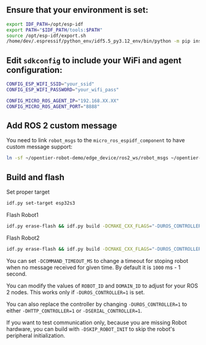## Ensure that your environment is set:

```sh
export IDF_PATH=/opt/esp-idf
export PATH="$IDF_PATH/tools:$PATH"
source /opt/esp-idf/export.sh
/home/dev/.espressif/python_env/idf5.5_py3.12_env/bin/python -m pip install colcon-common-extensions catkin_pkg empy==3.3.4 lark-parser
```

## Edit `sdkconfig` to include your WiFi and agent configuration:

```sh
CONFIG_ESP_WIFI_SSID="your_ssid"
CONFIG_ESP_WIFI_PASSWORD="your_wifi_pass"

CONFIG_MICRO_ROS_AGENT_IP="192.168.XX.XX"
CONFIG_MICRO_ROS_AGENT_PORT="8888"
```

## Add ROS 2 custom message

You need to link `robot_msgs` to the `micro_ros_espidf_component` to have custom message support:

```sh
ln -sf ~/opentier-robot-demo/edge_device/ros2_ws/robot_msgs ~/opentier-robot-demo/robot/open-t1/components/micro_ros_espidf_component/extra_packages
```

## Build and flash

Set proper target

```sh
idf.py set-target esp32s3
```

Flash Robot1

```sh
idf.py erase-flash && idf.py build -DCMAKE_CXX_FLAGS="-DUROS_CONTROLLER=1 -DROBOT_ID=1 -DDOMAIN_ID=42" && idf.py flash && idf.py monitor
```

Flash Robot2

```sh
idf.py erase-flash && idf.py build -DCMAKE_CXX_FLAGS="-DUROS_CONTROLLER=1 -DROBOT_ID=2 -DDOMAIN_ID=42" && idf.py flash && idf.py monitor
```

You can set `-DCOMMAND_TIMEOUT_MS` to change a timeout for stoping robot when no message received for given time. By default it is `1000` ms - 1 second.

You can modify the values of `ROBOT_ID` and `DOMAIN_ID` to adjust for your ROS 2 nodes. This works only if `-DUROS_CONTROLLER=1` is set.

You can also replace the controller by changing `-DUROS_CONTROLLER=1` to either `-DHTTP_CONTROLLER=1` or `-DSERIAL_CONTROLLER=1`.

If you want to test communication only, because you are missing Robot hardware, you can build with `-DSKIP_ROBOT_INIT` to skip the robot's peripheral initialization.